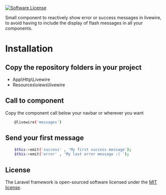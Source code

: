 
[![Software License](https://img.shields.io/badge/license-MIT-brightgreen.svg?style=flat-square)](LICENSE.md)
  
Small component to reactively show error or success messages in livewire, to avoid having to include the display of flash messages in all your components.


# Installation

## Copy the repository folders in your project
- App\Http\Livewire
- Resources\views\livewire

## Call to component

Copy the component call below your navbar or wherever you want
``` bash
    @livewire('messages')
 ```

## Send your first message
``` bash
    $this->emit('success' , 'My first success message');
    $this->emit('error' , 'My last error message :( ');
```
## License

The Laravel framework is open-sourced software licensed under the [MIT license](https://opensource.org/licenses/MIT).
